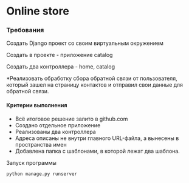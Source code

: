 # Online store

### Требования
Создать Django проект со своим виртуальным окружением

Создать в проекте - приложение catalog

Создать два контроллера - home, catalog

*Реализовать обработку сбора обратной связи от пользователя, 
который зашел на страницу контактов и отправил свои данные для обратной связи.

#### Критерии выполнения
- Всё итоговое решение залито в github.com
- Создано отдельное приложение
- Реализованы два контроллера
- Адреса описаны не внутри главного URL-файла, а вынесены в пространства имен
- Добавлена папка с шаблонами, в которой лежат два шаблона.

Запуск программы
```
python manage.py runserver
```
